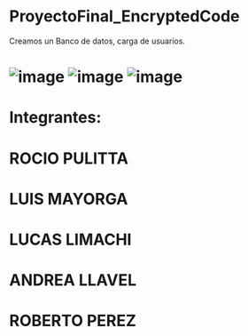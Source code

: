 # ProyectoFinal_EncryptedCode
Creamos un Banco de datos, carga de usuarios.

#  ![image](https://github.com/CodeSystem2022/ProyectoFinal_EncryptedCode_Cuatrimestre3/assets/112596102/64be2045-80fd-4178-aef9-4c59515d85e9)     ![image](https://github.com/CodeSystem2022/ProyectoFinal_EncryptedCode_Cuatrimestre3/assets/112596102/2e8962ad-0d71-4c96-91f3-87669adae2c3)          ![image](https://github.com/CodeSystem2022/ProyectoFinal_EncryptedCode_Cuatrimestre3/assets/112596102/9e8190a7-4a9f-417b-b257-262f1083d759)



# Integrantes:
# ROCIO PULITTA  
# LUIS MAYORGA   
# LUCAS LIMACHI  
# ANDREA LLAVEL  
# ROBERTO PEREZ  
